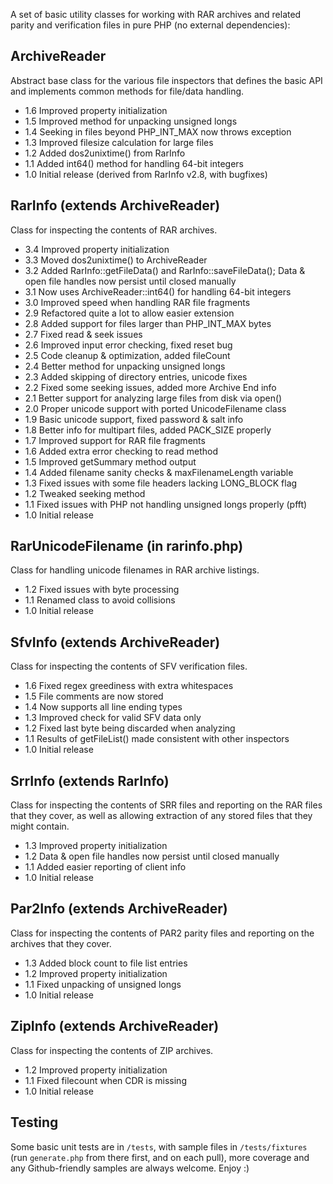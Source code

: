 A set of basic utility classes for working with RAR archives and related parity
and verification files in pure PHP (no external dependencies):

ArchiveReader
-------------------------------
Abstract base class for the various file inspectors that defines the basic API
and implements common methods for file/data handling.

- 1.6 Improved property initialization
- 1.5 Improved method for unpacking unsigned longs
- 1.4 Seeking in files beyond PHP_INT_MAX now throws exception
- 1.3 Improved filesize calculation for large files
- 1.2 Added dos2unixtime() from RarInfo
- 1.1 Added int64() method for handling 64-bit integers
- 1.0 Initial release (derived from RarInfo v2.8, with bugfixes)

RarInfo (extends ArchiveReader)
-------------------------------
Class for inspecting the contents of RAR archives.

- 3.4 Improved property initialization
- 3.3 Moved dos2unixtime() to ArchiveReader
- 3.2 Added RarInfo::getFileData() and RarInfo::saveFileData();
      Data & open file handles now persist until closed manually
- 3.1 Now uses ArchiveReader::int64() for handling 64-bit integers
- 3.0 Improved speed when handling RAR file fragments
- 2.9 Refactored quite a lot to allow easier extension
- 2.8 Added support for files larger than PHP_INT_MAX bytes
- 2.7 Fixed read & seek issues
- 2.6 Improved input error checking, fixed reset bug
- 2.5 Code cleanup & optimization, added fileCount
- 2.4 Better method for unpacking unsigned longs
- 2.3 Added skipping of directory entries, unicode fixes
- 2.2 Fixed some seeking issues, added more Archive End info
- 2.1 Better support for analyzing large files from disk via open()
- 2.0 Proper unicode support with ported UnicodeFilename class
- 1.9 Basic unicode support, fixed password & salt info
- 1.8 Better info for multipart files, added PACK_SIZE properly
- 1.7 Improved support for RAR file fragments
- 1.6 Added extra error checking to read method
- 1.5 Improved getSummary method output
- 1.4 Added filename sanity checks & maxFilenameLength variable
- 1.3 Fixed issues with some file headers lacking LONG_BLOCK flag
- 1.2 Tweaked seeking method
- 1.1 Fixed issues with PHP not handling unsigned longs properly (pfft)
- 1.0 Initial release

RarUnicodeFilename (in rarinfo.php)
-----------------------------------
Class for handling unicode filenames in RAR archive listings.

- 1.2 Fixed issues with byte processing
- 1.1 Renamed class to avoid collisions
- 1.0 Initial release

SfvInfo (extends ArchiveReader)
-------------------------------
Class for inspecting the contents of SFV verification files.

- 1.6 Fixed regex greediness with extra whitespaces
- 1.5 File comments are now stored
- 1.4 Now supports all line ending types
- 1.3 Improved check for valid SFV data only
- 1.2 Fixed last byte being discarded when analyzing
- 1.1 Results of getFileList() made consistent with other inspectors
- 1.0 Initial release

SrrInfo (extends RarInfo)
-------------------------------
Class for inspecting the contents of SRR files and reporting on the RAR files
that they cover, as well as allowing extraction of any stored files that they
might contain.

- 1.3 Improved property initialization
- 1.2 Data & open file handles now persist until closed manually
- 1.1 Added easier reporting of client info
- 1.0 Initial release

Par2Info (extends ArchiveReader)
--------------------------------
Class for inspecting the contents of PAR2 parity files and reporting on the
archives that they cover.

- 1.3 Added block count to file list entries
- 1.2 Improved property initialization
- 1.1 Fixed unpacking of unsigned longs
- 1.0 Initial release

ZipInfo (extends ArchiveReader)
--------------------------------
Class for inspecting the contents of ZIP archives.

- 1.2 Improved property initialization
- 1.1 Fixed filecount when CDR is missing
- 1.0 Initial release


Testing
-------------------------------
Some basic unit tests are in `/tests`, with sample files in `/tests/fixtures`
(run `generate.php` from there first, and on each pull), more coverage and any
Github-friendly samples are always welcome. Enjoy :)
